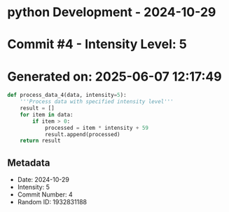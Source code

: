 ﻿# python Development - 2024-10-29
# Commit #4 - Intensity Level: 5
# Generated on: 2025-06-07 12:17:49
```python
def process_data_4(data, intensity=5):
    '''Process data with specified intensity level'''
    result = []
    for item in data:
        if item > 0:
            processed = item * intensity + 59
            result.append(processed)
    return result
```
## Metadata
- Date: 2024-10-29
- Intensity: 5
- Commit Number: 4
- Random ID: 1932831188
